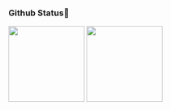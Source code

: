 <!--
### Hi there 👋
**hxhb/hxhb** is a ✨ _special_ ✨ repository because its `README.md` (this file) appears on your GitHub profile.

Here are some ideas to get you started:

- 🔭 I’m currently working on ...
- 🌱 I’m currently learning ...
- 👯 I’m looking to collaborate on ...
- 🤔 I’m looking for help with ...
- 💬 Ask me about ...
- 📫 How to reach me: ...
- 😄 Pronouns: ...
- ⚡ Fun fact: ...
- 
[![Stats](https://github-readme-stats.vercel.app/api?username=hxhb&show_icons=true&count_private=true&theme=radical)](https://github.com/hxhb)
[![Top Langs](https://github-readme-stats.vercel.app/api/top-langs/?username=hxhb&layout=compact&theme=radical&hide=HTML,Javascript)](https://github.com/hxhb)
-->

<h3 id ="stats">Github Status👋</h3>

<p>
<img height=150 src="https://github-readme-stats.vercel.app/api?username=hxhb&show_icons=true&count_private=true&theme=radical">
<img height=150 src="https://github-readme-stats.vercel.app/api/top-langs/?username=hxhb&layout=compact&theme=radical&hide=HTML,Javascript">
<p>
